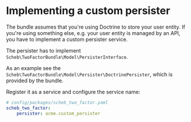 Implementing a custom persister
===============================

The bundle assumes that you're using Doctrine to store your user entity. If you're using something else, e.g. your user
entity is managed by an API, you have to implement a custom persister service.

The persister has to implement `Scheb\TwoFactorBundle\Model\PersisterInterface`.

As an example see the `Scheb\TwoFactorBundle\Model\Persister\DoctrinePersister`, which is provided by the bundle.

Register it as a service and configure the service name:

```yaml
# config/packages/scheb_two_factor.yaml
scheb_two_factor:
    persister: acme.custom_persister
```
